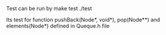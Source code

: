 Test can be run by
  make test
  ./test
  
Its test for function pushBack(Node*, void*), pop(Node**) and elements(Node*) defined in Queque.h file 
